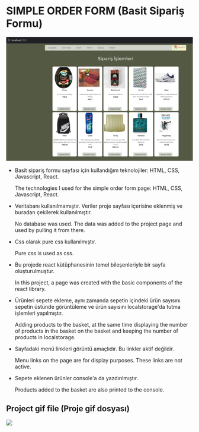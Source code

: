 # SIMPLE ORDER FORM (Basit Sipariş Formu) #

<img src="siparisformu.png" width="700px">

<ul>
  <li>Basit sipariş formu sayfası için kullandığım teknolojiler: HTML, CSS, Javascript, React.  
    
  The technologies I used for the simple order form page: HTML, CSS, Javascript, React.
  </li>
  <li>Veritabanı kullanılmamıştır. Veriler proje sayfası içerisine eklenmiş ve buradan çekilerek kullanılmıştır. 
  
  No database was used. The data was added to the project page and used by pulling it from there.
  
  </li>
  <li>Css olarak pure css kullanılmıştır.

  Pure css is used as css.
  </li>
  <li>Bu projede react kütüphanesinin temel bileşenleriyle bir sayfa oluşturulmuştur.

  In this project, a page was created with the basic components of the react library.
  </li>
  <li>Ürünleri sepete ekleme, aynı zamanda sepetin içindeki ürün sayısını sepetin üstünde görüntüleme ve ürün sayısını localstorage'da tutma işlemleri yapılmıştır.

  Adding products to the basket, at the same time displaying the number of products in the basket on the basket and keeping the number of products in localstorage.
  
  </li>
  <li>Sayfadaki menü linkleri görüntü amaçlıdır. Bu linkler aktif değildir.
  
  Menu links on the page are for display purposes. These links are not active.
  </li>
  <li>Sepete eklenen ürünler console'a da yazdırılmıştır.
  
  Products added to the basket are also printed to the console.
  </li>  
</ul>

## Project gif file (Proje gif dosyası) ##

<img src="order.gif" width="auto">
